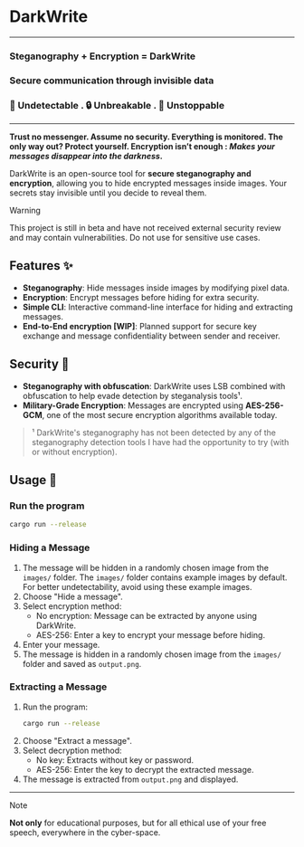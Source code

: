 # DarkWrite

---

### Steganography + Encryption = DarkWrite
### Secure communication through invisible data
### 👻 Undetectable  .  🔒 Unbreakable  .  🚀 Unstoppable

---
**Trust no messenger. Assume no security. Everything is monitored. The only way out? Protect yourself. Encryption isn’t enough : *Makes your messages disappear into the darkness*.**

DarkWrite is an open-source tool for **secure steganography and encryption**, allowing you to hide encrypted messages inside images. Your secrets stay invisible until you decide to reveal them. 

> [!WARNING]
> This project is still in beta and have not received external security review and may contain vulnerabilities. Do not use for sensitive use cases.


## Features ✨
- **Steganography**: Hide messages inside images by modifying pixel data.
- **Encryption**: Encrypt messages before hiding for extra security.
- **Simple CLI**: Interactive command-line interface for hiding and extracting messages.
- **End-to-End encryption [WIP]**: Planned support for secure key exchange and message confidentiality between sender and receiver.

## Security 🔐
- **Steganography with obfuscation**: DarkWrite uses LSB combined with obfuscation to help evade detection by steganalysis tools¹.
- **Military-Grade Encryption**: Messages are encrypted using **AES-256-GCM**, one of the most secure encryption algorithms available today.

> ¹ DarkWrite's steganography has not been detected by any of the steganography detection tools I have had the opportunity to try (with or without encryption).

## Usage 🚀

### Run the program
```bash
cargo run --release
```

### Hiding a Message

1. The message will be hidden in a randomly chosen image from the `images/` folder. The `images/` folder contains example images by default. For better undetectability, avoid using these example images.
2. Choose "Hide a message".
3. Select encryption method:
   - No encryption: Message can be extracted by anyone using DarkWrite.
   - AES-256: Enter a key to encrypt your message before hiding.
4. Enter your message.
5. The message is hidden in a randomly chosen image from the `images/` folder and saved as `output.png`.

### Extracting a Message

1. Run the program:
   ```bash
   cargo run --release
   ```
2. Choose "Extract a message".
3. Select decryption method:
   - No key: Extracts without key or password.
   - AES-256: Enter the key to decrypt the extracted message.
4. The message is extracted from `output.png` and displayed.

---

> [!NOTE]
> **Not only** for educational purposes, but for all ethical use of your free speech, everywhere in the cyber-space.